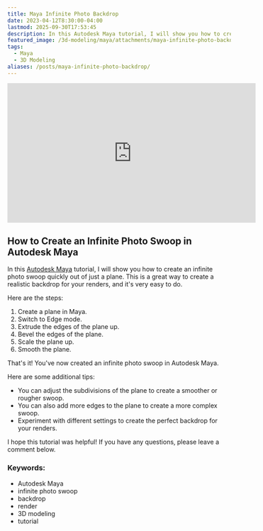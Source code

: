 ```yaml
---
title: Maya Infinite Photo Backdrop
date: 2023-04-12T8:30:00-04:00
lastmod: 2025-09-30T17:53:45
description: In this Autodesk Maya tutorial, I will show you how to create an infinite photo swoop quickly out of just a plane.
featured_image: /3d-modeling/maya/attachments/maya-infinite-photo-backdrop.jpg
tags:
  - Maya
  - 3D Modeling
aliases: /posts/maya-infinite-photo-backdrop/
---
```


<div class="iframe-16-9-container">
<iframe class="youTubeIframe" width="560" height="315" src="https://www.youtube.com/embed/y2ylWfbrC58?rel=0" title="YouTube video player" frameborder="0" allow="accelerometer; autoplay; clipboard-write; encrypted-media; gyroscope; picture-in-picture; web-share" referrerpolicy="strict-origin-when-cross-origin" allowfullscreen></iframe>
</div>

## How to Create an Infinite Photo Swoop in Autodesk Maya

In this [Autodesk Maya](./maya.md) tutorial, I will show you how to create an infinite photo swoop quickly out of just a plane. This is a great way to create a realistic backdrop for your renders, and it's very easy to do.

Here are the steps:

1. Create a plane in Maya.
2. Switch to Edge mode.
3. Extrude the edges of the plane up.
4. Bevel the edges of the plane.
5. Scale the plane up.
6. Smooth the plane.

That's it! You've now created an infinite photo swoop in Autodesk Maya.

Here are some additional tips:

- You can adjust the subdivisions of the plane to create a smoother or rougher swoop.
- You can also add more edges to the plane to create a more complex swoop.
- Experiment with different settings to create the perfect backdrop for your renders.

I hope this tutorial was helpful! If you have any questions, please leave a comment below.

### Keywords:

- Autodesk Maya
- infinite photo swoop
- backdrop
- render
- 3D modeling
- tutorial
